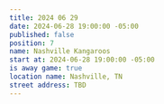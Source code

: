```yaml
---
title: 2024 06 29
date: 2024-06-28 19:00:00 -05:00
published: false
position: 7
name: Nashville Kangaroos
start at: 2024-06-28 19:00:00 -05:00
is away game: true
location name: Nashville, TN
street address: TBD
---
```


